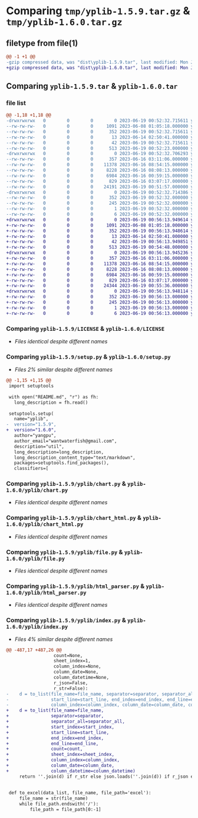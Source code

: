 # Comparing `tmp/yplib-1.5.9.tar.gz` & `tmp/yplib-1.6.0.tar.gz`

## filetype from file(1)

```diff
@@ -1 +1 @@
-gzip compressed data, was "dist\yplib-1.5.9.tar", last modified: Mon Jun 19 00:52:32 2023, max compression
+gzip compressed data, was "dist\yplib-1.6.0.tar", last modified: Mon Jun 19 00:56:13 2023, max compression
```

## Comparing `yplib-1.5.9.tar` & `yplib-1.6.0.tar`

### file list

```diff
@@ -1,18 +1,18 @@
-drwxrwxrwx   0        0        0        0 2023-06-19 00:52:32.715611 yplib-1.5.9/
--rw-rw-rw-   0        0        0     1091 2023-06-08 01:05:18.000000 yplib-1.5.9/LICENSE
--rw-rw-rw-   0        0        0      352 2023-06-19 00:52:32.715611 yplib-1.5.9/PKG-INFO
--rw-rw-rw-   0        0        0       13 2023-06-14 02:50:41.000000 yplib-1.5.9/README.md
--rw-rw-rw-   0        0        0       42 2023-06-19 00:52:32.715611 yplib-1.5.9/setup.cfg
--rw-rw-rw-   0        0        0      513 2023-06-19 00:52:23.000000 yplib-1.5.9/setup.py
-drwxrwxrwx   0        0        0        0 2023-06-19 00:52:32.706293 yplib-1.5.9/yplib/
--rw-rw-rw-   0        0        0      357 2023-06-16 03:11:06.000000 yplib-1.5.9/yplib/__init__.py
--rw-rw-rw-   0        0        0    11378 2023-06-16 08:54:15.000000 yplib-1.5.9/yplib/chart.py
--rw-rw-rw-   0        0        0     8228 2023-06-16 08:08:13.000000 yplib-1.5.9/yplib/chart_html.py
--rw-rw-rw-   0        0        0     6984 2023-06-16 00:59:15.000000 yplib-1.5.9/yplib/file.py
--rw-rw-rw-   0        0        0      829 2023-06-16 03:07:17.000000 yplib-1.5.9/yplib/html_parser.py
--rw-rw-rw-   0        0        0    24191 2023-06-19 00:51:57.000000 yplib-1.5.9/yplib/index.py
-drwxrwxrwx   0        0        0        0 2023-06-19 00:52:32.714386 yplib-1.5.9/yplib.egg-info/
--rw-rw-rw-   0        0        0      352 2023-06-19 00:52:32.000000 yplib-1.5.9/yplib.egg-info/PKG-INFO
--rw-rw-rw-   0        0        0      245 2023-06-19 00:52:32.000000 yplib-1.5.9/yplib.egg-info/SOURCES.txt
--rw-rw-rw-   0        0        0        1 2023-06-19 00:52:32.000000 yplib-1.5.9/yplib.egg-info/dependency_links.txt
--rw-rw-rw-   0        0        0        6 2023-06-19 00:52:32.000000 yplib-1.5.9/yplib.egg-info/top_level.txt
+drwxrwxrwx   0        0        0        0 2023-06-19 00:56:13.949614 yplib-1.6.0/
+-rw-rw-rw-   0        0        0     1091 2023-06-08 01:05:18.000000 yplib-1.6.0/LICENSE
+-rw-rw-rw-   0        0        0      352 2023-06-19 00:56:13.948614 yplib-1.6.0/PKG-INFO
+-rw-rw-rw-   0        0        0       13 2023-06-14 02:50:41.000000 yplib-1.6.0/README.md
+-rw-rw-rw-   0        0        0       42 2023-06-19 00:56:13.949851 yplib-1.6.0/setup.cfg
+-rw-rw-rw-   0        0        0      513 2023-06-19 00:54:48.000000 yplib-1.6.0/setup.py
+drwxrwxrwx   0        0        0        0 2023-06-19 00:56:13.945236 yplib-1.6.0/yplib/
+-rw-rw-rw-   0        0        0      357 2023-06-16 03:11:06.000000 yplib-1.6.0/yplib/__init__.py
+-rw-rw-rw-   0        0        0    11378 2023-06-16 08:54:15.000000 yplib-1.6.0/yplib/chart.py
+-rw-rw-rw-   0        0        0     8228 2023-06-16 08:08:13.000000 yplib-1.6.0/yplib/chart_html.py
+-rw-rw-rw-   0        0        0     6984 2023-06-16 00:59:15.000000 yplib-1.6.0/yplib/file.py
+-rw-rw-rw-   0        0        0      829 2023-06-16 03:07:17.000000 yplib-1.6.0/yplib/html_parser.py
+-rw-rw-rw-   0        0        0    24344 2023-06-19 00:55:36.000000 yplib-1.6.0/yplib/index.py
+drwxrwxrwx   0        0        0        0 2023-06-19 00:56:13.948114 yplib-1.6.0/yplib.egg-info/
+-rw-rw-rw-   0        0        0      352 2023-06-19 00:56:13.000000 yplib-1.6.0/yplib.egg-info/PKG-INFO
+-rw-rw-rw-   0        0        0      245 2023-06-19 00:56:13.000000 yplib-1.6.0/yplib.egg-info/SOURCES.txt
+-rw-rw-rw-   0        0        0        1 2023-06-19 00:56:13.000000 yplib-1.6.0/yplib.egg-info/dependency_links.txt
+-rw-rw-rw-   0        0        0        6 2023-06-19 00:56:13.000000 yplib-1.6.0/yplib.egg-info/top_level.txt
```

### Comparing `yplib-1.5.9/LICENSE` & `yplib-1.6.0/LICENSE`

 * *Files identical despite different names*

### Comparing `yplib-1.5.9/setup.py` & `yplib-1.6.0/setup.py`

 * *Files 2% similar despite different names*

```diff
@@ -1,15 +1,15 @@
 import setuptools
 
 with open("README.md", "r") as fh:
   long_description = fh.read()
 
 setuptools.setup(
   name="yplib",
-  version="1.5.9",
+  version="1.6.0",
   author="yangpu",
   author_email="wantwaterfish@gmail.com",
   description="util",
   long_description=long_description,
   long_description_content_type="text/markdown",
   packages=setuptools.find_packages(),
   classifiers=[
```

### Comparing `yplib-1.5.9/yplib/chart.py` & `yplib-1.6.0/yplib/chart.py`

 * *Files identical despite different names*

### Comparing `yplib-1.5.9/yplib/chart_html.py` & `yplib-1.6.0/yplib/chart_html.py`

 * *Files identical despite different names*

### Comparing `yplib-1.5.9/yplib/file.py` & `yplib-1.6.0/yplib/file.py`

 * *Files identical despite different names*

### Comparing `yplib-1.5.9/yplib/html_parser.py` & `yplib-1.6.0/yplib/html_parser.py`

 * *Files identical despite different names*

### Comparing `yplib-1.5.9/yplib/index.py` & `yplib-1.6.0/yplib/index.py`

 * *Files 4% similar despite different names*

```diff
@@ -487,17 +487,26 @@
                  count=None,
                  sheet_index=1,
                  column_index=None,
                  column_date=None,
                  column_datetime=None,
                  r_json=False,
                  r_str=False):
-    d = to_list(file_name=file_name, separator=separator, separator_all=separator_all, start_index=start_index,
-                start_line=start_line, end_index=end_index, end_line=end_line, count=count, sheet_index=sheet_index,
-                column_index=column_index, column_date=column_date, column_datetime=column_datetime)
+    d = to_list(file_name=file_name,
+                separator=separator,
+                separator_all=separator_all,
+                start_index=start_index,
+                start_line=start_line,
+                end_index=end_index,
+                end_line=end_line,
+                count=count,
+                sheet_index=sheet_index,
+                column_index=column_index,
+                column_date=column_date,
+                column_datetime=column_datetime)
     return ''.join(d) if r_str else json.loads(''.join(d)) if r_json else d
 
 
 def to_excel(data_list, file_name, file_path='excel'):
     file_name = str(file_name)
     while file_path.endswith('/'):
         file_path = file_path[0:-1]
```

